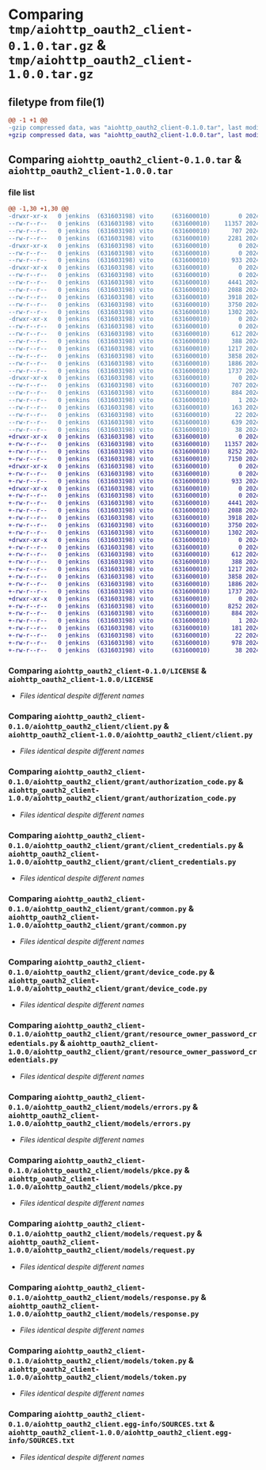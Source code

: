 # Comparing `tmp/aiohttp_oauth2_client-0.1.0.tar.gz` & `tmp/aiohttp_oauth2_client-1.0.0.tar.gz`

## filetype from file(1)

```diff
@@ -1 +1 @@
-gzip compressed data, was "aiohttp_oauth2_client-0.1.0.tar", last modified: Thu May 23 11:10:48 2024, max compression
+gzip compressed data, was "aiohttp_oauth2_client-1.0.0.tar", last modified: Fri May 24 13:54:19 2024, max compression
```

## Comparing `aiohttp_oauth2_client-0.1.0.tar` & `aiohttp_oauth2_client-1.0.0.tar`

### file list

```diff
@@ -1,30 +1,30 @@
-drwxr-xr-x   0 jenkins  (631603198) vito     (631600010)        0 2024-05-23 11:10:48.488353 aiohttp_oauth2_client-0.1.0/
--rw-r--r--   0 jenkins  (631603198) vito     (631600010)    11357 2024-05-23 11:09:04.000000 aiohttp_oauth2_client-0.1.0/LICENSE
--rw-r--r--   0 jenkins  (631603198) vito     (631600010)      707 2024-05-23 11:10:48.488353 aiohttp_oauth2_client-0.1.0/PKG-INFO
--rw-r--r--   0 jenkins  (631603198) vito     (631600010)     2281 2024-05-23 11:09:04.000000 aiohttp_oauth2_client-0.1.0/README.md
-drwxr-xr-x   0 jenkins  (631603198) vito     (631600010)        0 2024-05-23 11:10:48.481353 aiohttp_oauth2_client-0.1.0/aiohttp_oauth2_client/
--rw-r--r--   0 jenkins  (631603198) vito     (631600010)        0 2024-05-23 11:09:04.000000 aiohttp_oauth2_client-0.1.0/aiohttp_oauth2_client/__init__.py
--rw-r--r--   0 jenkins  (631603198) vito     (631600010)      933 2024-05-23 11:09:04.000000 aiohttp_oauth2_client-0.1.0/aiohttp_oauth2_client/client.py
-drwxr-xr-x   0 jenkins  (631603198) vito     (631600010)        0 2024-05-23 11:10:48.483353 aiohttp_oauth2_client-0.1.0/aiohttp_oauth2_client/grant/
--rw-r--r--   0 jenkins  (631603198) vito     (631600010)        0 2024-05-23 11:09:04.000000 aiohttp_oauth2_client-0.1.0/aiohttp_oauth2_client/grant/__init__.py
--rw-r--r--   0 jenkins  (631603198) vito     (631600010)     4441 2024-05-23 11:09:04.000000 aiohttp_oauth2_client-0.1.0/aiohttp_oauth2_client/grant/authorization_code.py
--rw-r--r--   0 jenkins  (631603198) vito     (631600010)     2088 2024-05-23 11:09:04.000000 aiohttp_oauth2_client-0.1.0/aiohttp_oauth2_client/grant/client_credentials.py
--rw-r--r--   0 jenkins  (631603198) vito     (631600010)     3918 2024-05-23 11:09:04.000000 aiohttp_oauth2_client-0.1.0/aiohttp_oauth2_client/grant/common.py
--rw-r--r--   0 jenkins  (631603198) vito     (631600010)     3750 2024-05-23 11:09:04.000000 aiohttp_oauth2_client-0.1.0/aiohttp_oauth2_client/grant/device_code.py
--rw-r--r--   0 jenkins  (631603198) vito     (631600010)     1302 2024-05-23 11:09:04.000000 aiohttp_oauth2_client-0.1.0/aiohttp_oauth2_client/grant/resource_owner_password_credentials.py
-drwxr-xr-x   0 jenkins  (631603198) vito     (631600010)        0 2024-05-23 11:10:48.485353 aiohttp_oauth2_client-0.1.0/aiohttp_oauth2_client/models/
--rw-r--r--   0 jenkins  (631603198) vito     (631600010)        0 2024-05-23 11:09:04.000000 aiohttp_oauth2_client-0.1.0/aiohttp_oauth2_client/models/__init__.py
--rw-r--r--   0 jenkins  (631603198) vito     (631600010)      612 2024-05-23 11:09:04.000000 aiohttp_oauth2_client-0.1.0/aiohttp_oauth2_client/models/errors.py
--rw-r--r--   0 jenkins  (631603198) vito     (631600010)      388 2024-05-23 11:09:04.000000 aiohttp_oauth2_client-0.1.0/aiohttp_oauth2_client/models/grant.py
--rw-r--r--   0 jenkins  (631603198) vito     (631600010)     1217 2024-05-23 11:09:04.000000 aiohttp_oauth2_client-0.1.0/aiohttp_oauth2_client/models/pkce.py
--rw-r--r--   0 jenkins  (631603198) vito     (631600010)     3858 2024-05-23 11:09:04.000000 aiohttp_oauth2_client-0.1.0/aiohttp_oauth2_client/models/request.py
--rw-r--r--   0 jenkins  (631603198) vito     (631600010)     1886 2024-05-23 11:09:04.000000 aiohttp_oauth2_client-0.1.0/aiohttp_oauth2_client/models/response.py
--rw-r--r--   0 jenkins  (631603198) vito     (631600010)     1737 2024-05-23 11:09:04.000000 aiohttp_oauth2_client-0.1.0/aiohttp_oauth2_client/models/token.py
-drwxr-xr-x   0 jenkins  (631603198) vito     (631600010)        0 2024-05-23 11:10:48.486353 aiohttp_oauth2_client-0.1.0/aiohttp_oauth2_client.egg-info/
--rw-r--r--   0 jenkins  (631603198) vito     (631600010)      707 2024-05-23 11:10:48.000000 aiohttp_oauth2_client-0.1.0/aiohttp_oauth2_client.egg-info/PKG-INFO
--rw-r--r--   0 jenkins  (631603198) vito     (631600010)      884 2024-05-23 11:10:48.000000 aiohttp_oauth2_client-0.1.0/aiohttp_oauth2_client.egg-info/SOURCES.txt
--rw-r--r--   0 jenkins  (631603198) vito     (631600010)        1 2024-05-23 11:10:48.000000 aiohttp_oauth2_client-0.1.0/aiohttp_oauth2_client.egg-info/dependency_links.txt
--rw-r--r--   0 jenkins  (631603198) vito     (631600010)      163 2024-05-23 11:10:48.000000 aiohttp_oauth2_client-0.1.0/aiohttp_oauth2_client.egg-info/requires.txt
--rw-r--r--   0 jenkins  (631603198) vito     (631600010)       22 2024-05-23 11:10:48.000000 aiohttp_oauth2_client-0.1.0/aiohttp_oauth2_client.egg-info/top_level.txt
--rw-r--r--   0 jenkins  (631603198) vito     (631600010)      639 2024-05-23 11:09:04.000000 aiohttp_oauth2_client-0.1.0/pyproject.toml
--rw-r--r--   0 jenkins  (631603198) vito     (631600010)       38 2024-05-23 11:10:48.488353 aiohttp_oauth2_client-0.1.0/setup.cfg
+drwxr-xr-x   0 jenkins  (631603198) vito     (631600010)        0 2024-05-24 13:54:19.624893 aiohttp_oauth2_client-1.0.0/
+-rw-r--r--   0 jenkins  (631603198) vito     (631600010)    11357 2024-05-24 13:51:12.000000 aiohttp_oauth2_client-1.0.0/LICENSE
+-rw-r--r--   0 jenkins  (631603198) vito     (631600010)     8252 2024-05-24 13:54:19.623893 aiohttp_oauth2_client-1.0.0/PKG-INFO
+-rw-r--r--   0 jenkins  (631603198) vito     (631600010)     7150 2024-05-24 13:51:12.000000 aiohttp_oauth2_client-1.0.0/README.md
+drwxr-xr-x   0 jenkins  (631603198) vito     (631600010)        0 2024-05-24 13:54:19.619892 aiohttp_oauth2_client-1.0.0/aiohttp_oauth2_client/
+-rw-r--r--   0 jenkins  (631603198) vito     (631600010)        0 2024-05-24 13:51:12.000000 aiohttp_oauth2_client-1.0.0/aiohttp_oauth2_client/__init__.py
+-rw-r--r--   0 jenkins  (631603198) vito     (631600010)      933 2024-05-24 13:51:12.000000 aiohttp_oauth2_client-1.0.0/aiohttp_oauth2_client/client.py
+drwxr-xr-x   0 jenkins  (631603198) vito     (631600010)        0 2024-05-24 13:54:19.621893 aiohttp_oauth2_client-1.0.0/aiohttp_oauth2_client/grant/
+-rw-r--r--   0 jenkins  (631603198) vito     (631600010)        0 2024-05-24 13:51:12.000000 aiohttp_oauth2_client-1.0.0/aiohttp_oauth2_client/grant/__init__.py
+-rw-r--r--   0 jenkins  (631603198) vito     (631600010)     4441 2024-05-24 13:51:12.000000 aiohttp_oauth2_client-1.0.0/aiohttp_oauth2_client/grant/authorization_code.py
+-rw-r--r--   0 jenkins  (631603198) vito     (631600010)     2088 2024-05-24 13:51:12.000000 aiohttp_oauth2_client-1.0.0/aiohttp_oauth2_client/grant/client_credentials.py
+-rw-r--r--   0 jenkins  (631603198) vito     (631600010)     3918 2024-05-24 13:51:12.000000 aiohttp_oauth2_client-1.0.0/aiohttp_oauth2_client/grant/common.py
+-rw-r--r--   0 jenkins  (631603198) vito     (631600010)     3750 2024-05-24 13:51:12.000000 aiohttp_oauth2_client-1.0.0/aiohttp_oauth2_client/grant/device_code.py
+-rw-r--r--   0 jenkins  (631603198) vito     (631600010)     1302 2024-05-24 13:51:12.000000 aiohttp_oauth2_client-1.0.0/aiohttp_oauth2_client/grant/resource_owner_password_credentials.py
+drwxr-xr-x   0 jenkins  (631603198) vito     (631600010)        0 2024-05-24 13:54:19.622892 aiohttp_oauth2_client-1.0.0/aiohttp_oauth2_client/models/
+-rw-r--r--   0 jenkins  (631603198) vito     (631600010)        0 2024-05-24 13:51:12.000000 aiohttp_oauth2_client-1.0.0/aiohttp_oauth2_client/models/__init__.py
+-rw-r--r--   0 jenkins  (631603198) vito     (631600010)      612 2024-05-24 13:51:12.000000 aiohttp_oauth2_client-1.0.0/aiohttp_oauth2_client/models/errors.py
+-rw-r--r--   0 jenkins  (631603198) vito     (631600010)      388 2024-05-24 13:51:12.000000 aiohttp_oauth2_client-1.0.0/aiohttp_oauth2_client/models/grant.py
+-rw-r--r--   0 jenkins  (631603198) vito     (631600010)     1217 2024-05-24 13:51:12.000000 aiohttp_oauth2_client-1.0.0/aiohttp_oauth2_client/models/pkce.py
+-rw-r--r--   0 jenkins  (631603198) vito     (631600010)     3858 2024-05-24 13:51:12.000000 aiohttp_oauth2_client-1.0.0/aiohttp_oauth2_client/models/request.py
+-rw-r--r--   0 jenkins  (631603198) vito     (631600010)     1886 2024-05-24 13:51:12.000000 aiohttp_oauth2_client-1.0.0/aiohttp_oauth2_client/models/response.py
+-rw-r--r--   0 jenkins  (631603198) vito     (631600010)     1737 2024-05-24 13:51:12.000000 aiohttp_oauth2_client-1.0.0/aiohttp_oauth2_client/models/token.py
+drwxr-xr-x   0 jenkins  (631603198) vito     (631600010)        0 2024-05-24 13:54:19.622892 aiohttp_oauth2_client-1.0.0/aiohttp_oauth2_client.egg-info/
+-rw-r--r--   0 jenkins  (631603198) vito     (631600010)     8252 2024-05-24 13:54:19.000000 aiohttp_oauth2_client-1.0.0/aiohttp_oauth2_client.egg-info/PKG-INFO
+-rw-r--r--   0 jenkins  (631603198) vito     (631600010)      884 2024-05-24 13:54:19.000000 aiohttp_oauth2_client-1.0.0/aiohttp_oauth2_client.egg-info/SOURCES.txt
+-rw-r--r--   0 jenkins  (631603198) vito     (631600010)        1 2024-05-24 13:54:19.000000 aiohttp_oauth2_client-1.0.0/aiohttp_oauth2_client.egg-info/dependency_links.txt
+-rw-r--r--   0 jenkins  (631603198) vito     (631600010)      181 2024-05-24 13:54:19.000000 aiohttp_oauth2_client-1.0.0/aiohttp_oauth2_client.egg-info/requires.txt
+-rw-r--r--   0 jenkins  (631603198) vito     (631600010)       22 2024-05-24 13:54:19.000000 aiohttp_oauth2_client-1.0.0/aiohttp_oauth2_client.egg-info/top_level.txt
+-rw-r--r--   0 jenkins  (631603198) vito     (631600010)      978 2024-05-24 13:51:12.000000 aiohttp_oauth2_client-1.0.0/pyproject.toml
+-rw-r--r--   0 jenkins  (631603198) vito     (631600010)       38 2024-05-24 13:54:19.624893 aiohttp_oauth2_client-1.0.0/setup.cfg
```

### Comparing `aiohttp_oauth2_client-0.1.0/LICENSE` & `aiohttp_oauth2_client-1.0.0/LICENSE`

 * *Files identical despite different names*

### Comparing `aiohttp_oauth2_client-0.1.0/aiohttp_oauth2_client/client.py` & `aiohttp_oauth2_client-1.0.0/aiohttp_oauth2_client/client.py`

 * *Files identical despite different names*

### Comparing `aiohttp_oauth2_client-0.1.0/aiohttp_oauth2_client/grant/authorization_code.py` & `aiohttp_oauth2_client-1.0.0/aiohttp_oauth2_client/grant/authorization_code.py`

 * *Files identical despite different names*

### Comparing `aiohttp_oauth2_client-0.1.0/aiohttp_oauth2_client/grant/client_credentials.py` & `aiohttp_oauth2_client-1.0.0/aiohttp_oauth2_client/grant/client_credentials.py`

 * *Files identical despite different names*

### Comparing `aiohttp_oauth2_client-0.1.0/aiohttp_oauth2_client/grant/common.py` & `aiohttp_oauth2_client-1.0.0/aiohttp_oauth2_client/grant/common.py`

 * *Files identical despite different names*

### Comparing `aiohttp_oauth2_client-0.1.0/aiohttp_oauth2_client/grant/device_code.py` & `aiohttp_oauth2_client-1.0.0/aiohttp_oauth2_client/grant/device_code.py`

 * *Files identical despite different names*

### Comparing `aiohttp_oauth2_client-0.1.0/aiohttp_oauth2_client/grant/resource_owner_password_credentials.py` & `aiohttp_oauth2_client-1.0.0/aiohttp_oauth2_client/grant/resource_owner_password_credentials.py`

 * *Files identical despite different names*

### Comparing `aiohttp_oauth2_client-0.1.0/aiohttp_oauth2_client/models/errors.py` & `aiohttp_oauth2_client-1.0.0/aiohttp_oauth2_client/models/errors.py`

 * *Files identical despite different names*

### Comparing `aiohttp_oauth2_client-0.1.0/aiohttp_oauth2_client/models/pkce.py` & `aiohttp_oauth2_client-1.0.0/aiohttp_oauth2_client/models/pkce.py`

 * *Files identical despite different names*

### Comparing `aiohttp_oauth2_client-0.1.0/aiohttp_oauth2_client/models/request.py` & `aiohttp_oauth2_client-1.0.0/aiohttp_oauth2_client/models/request.py`

 * *Files identical despite different names*

### Comparing `aiohttp_oauth2_client-0.1.0/aiohttp_oauth2_client/models/response.py` & `aiohttp_oauth2_client-1.0.0/aiohttp_oauth2_client/models/response.py`

 * *Files identical despite different names*

### Comparing `aiohttp_oauth2_client-0.1.0/aiohttp_oauth2_client/models/token.py` & `aiohttp_oauth2_client-1.0.0/aiohttp_oauth2_client/models/token.py`

 * *Files identical despite different names*

### Comparing `aiohttp_oauth2_client-0.1.0/aiohttp_oauth2_client.egg-info/SOURCES.txt` & `aiohttp_oauth2_client-1.0.0/aiohttp_oauth2_client.egg-info/SOURCES.txt`

 * *Files identical despite different names*

